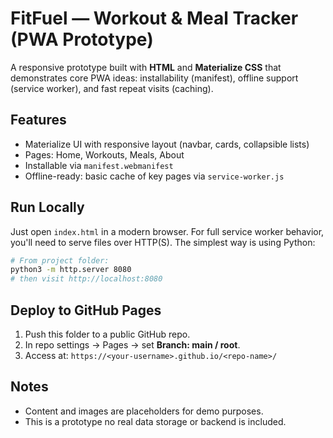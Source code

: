 # FitFuel — Workout & Meal Tracker (PWA Prototype)

A responsive prototype built with **HTML** and **Materialize CSS** that demonstrates core PWA ideas:
installability (manifest), offline support (service worker), and fast repeat visits (caching).

## Features
- Materialize UI with responsive layout (navbar, cards, collapsible lists)
- Pages: Home, Workouts, Meals, About
- Installable via `manifest.webmanifest`
- Offline-ready: basic cache of key pages via `service-worker.js`

## Run Locally
Just open `index.html` in a modern browser. For full service worker behavior,
you'll need to serve files over HTTP(S). The simplest way is using Python:

```bash
# From project folder:
python3 -m http.server 8080
# then visit http://localhost:8080
```

## Deploy to GitHub Pages
1. Push this folder to a public GitHub repo.
2. In repo settings → Pages → set **Branch: main / root**.
3. Access at: `https://<your-username>.github.io/<repo-name>/`

## Notes
- Content and images are placeholders for demo purposes.
- This is a prototype no real data storage or backend is included.
